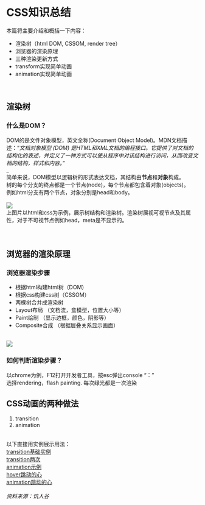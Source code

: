 # CSS知识总结

本篇将主要介绍和概括一下内容：

- 渲染树（html DOM, CSSOM, render tree）
- 浏览器的渲染原理
- 三种渲染更新方式
- transform实现简单动画
- animation实现简单动画


<br />

<a name="uzKwW"></a>
## 渲染树
<a name="0d7G7"></a>
### 什么是DOM？
DOM的是文件对象模型，英文全称(Document Object Model)。MDN文档描述：“_文档对象模型 (DOM) 是HTML和XML文档的编程接口。它提供了对文档的结构化的表述，并定义了一种方式可以使从程序中对该结构进行访问，从而改变文档的结构，样式和内容。”_<br />_<br />简单来说，DOM模型以逻辑树的形式表达文档，其结构由**节点**和**对象**构成。<br />树的每个分支的终点都是一个节点(node)，每个节点都包含着对象(objects)。<br />例如html分支有两个节点，对象分别是head和body。<br />
<br />![](https://cdn.nlark.com/yuque/0/2020/png/2655081/1604457237440-b1343cb6-a538-4ff8-96ab-e6cc8392f628.png#align=left&display=inline&height=561&margin=%5Bobject%20Object%5D&originHeight=561&originWidth=1199&status=done&style=none&width=1199)<br />上图片以html和css为示例，展示树结构和渲染树。渲染树展视可视节点及其属性，对于不可视节点例如head，meta是不显示的。<br />
<br />
<br />

<a name="GQT1M"></a>
## 浏览器的渲染原理


<a name="LSLVp"></a>
### 浏览器渲染步骤

- 根据html构建html树（DOM）
- 根据css构建css树（CSSOM）
- 两棵树合并成渲染树
- Layout布局 （文档流，盒模型，位置大小等）
- Paint绘制 （显示边框，颜色，阴影等）
- Composite合成 （根据层叠关系显示画面）


<br />![](https://cdn.nlark.com/yuque/0/2020/png/2655081/1604457245170-e5959bd4-f29c-4f14-8df2-b6e31cbc5427.png#align=left&display=inline&height=826&margin=%5Bobject%20Object%5D&originHeight=826&originWidth=1052&status=done&style=none&width=1052)<br />

<a name="OWqXr"></a>
### 如何判断渲染步骤？
以chrome为例，F12打开开发者工具，按esc弹出console “：”<br />选择rendering，flash painting. 每次绿光都是一次渲染

<a name="XPFCr"></a>
## CSS动画的两种做法

1. transition
1. animation


<br />以下直接用实例展示用法：<br />[transition基础实例](http://js.jirengu.com/duwonipozi/2/edit?html,css,js,output)<br />[transition两次](http://js.jirengu.com/gotelihixu/1/edit?html,css,js,output)<br />[animation示例](http://js.jirengu.com/cedoronati/1/edit?html,css,js,output)<br />[hover跳动的心](http://js.jirengu.com/keniberihi/1/edit?html,css,output)<br />[animation跳动的心](http://js.jirengu.com/sepunapahe/1/edit?html,css,output)<br />
<br />_资料来源：饥人谷_

